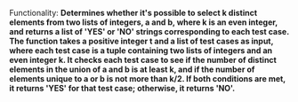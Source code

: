 Functionality: **Determines whether it's possible to select k distinct elements from two lists of integers, a and b, where k is an even integer, and returns a list of 'YES' or 'NO' strings corresponding to each test case. The function takes a positive integer t and a list of test cases as input, where each test case is a tuple containing two lists of integers and an even integer k. It checks each test case to see if the number of distinct elements in the union of a and b is at least k, and if the number of elements unique to a or b is not more than k/2. If both conditions are met, it returns 'YES' for that test case; otherwise, it returns 'NO'.**